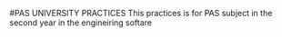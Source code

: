 #PAS UNIVERSITY PRACTICES
This practices is for PAS subject in the second year in the engineiring softare
